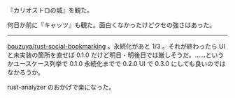 『カリオストロの城』を観た。

何日か前に『キャッツ』も観た。面白くなかったけどクセの強さはあった。

---

[bouzuya/rust-social-bookmarking][] 。永続化があと 1/3 。それが終わったら UI と未実装の箇所を直せば 0.1.0 だけど明日・明後日では厳しそうだ。……というかユースケース列挙で 0.1.0 永続化までで 0.2.0 UI で 0.3.0 にしても良いのではなかろうか。

rust-analyzer のおかげで楽になった。

[bouzuya/rust-social-bookmarking]: https://github.com/bouzuya/rust-social-bookmarking
